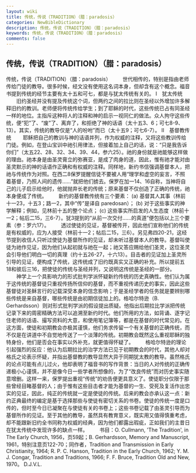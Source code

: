 ```yaml
---
layout: wiki
title: 传统，传说（TRADITION）（腊：paradosis）
categories: NewBibleDictionary
description: 传统，传说（TRADITION）（腊：paradosis）
keywords: 传统，传说（TRADITION）（腊：paradosis）
comments: false
---
```


## 传统，传说（TRADITION）（腊：paradosis）



传统，传说（TRADITION）（腊：paradosis）
　　世代相传的，特别是指由老师传给门徒的教导。很多时候，经文没有使用这名词本身，但却含有这个概念。福音书提到传统的经节主要有太十五和可七，都是与犹太传统有关的。
Ⅰ　犹太传统
　　旧约圣经并没有提及传统这个词，但两约之间的拉比则在圣经以外增加许多解释旧约的教训。老师便将传统传给学生；到了耶稣的时代，这些传统已占有同圣经一样的地位。主指斥这种将人的注释和神的启示一视同仁的做法。众人拘守这些传统，便“犯”了、“废”了、离弃了，和拒绝了神的话语（太十五3、6；可七8-9、13）。其实，传统的教导仅是“人的吩咐”而已（太十五9；可七6-7）。
Ⅱ　基督教传统 
　　耶稣把自己的教训与神的话语并列，作为权威的注释，又将这些教训传给门徒。例如，在登山宝训中祂引用律法，但接着加上自己的话，说：“只是我告诉你们”（太五22、28、32、34、39、44，参六25）。祂的身份就是祂能够这样做的理由。祂本身是由圣灵膏立的弥赛亚，是成了肉身的道，因此，惟有祂才能对由圣灵默示的神的话语作正确和有权威的注释。同样地，新约书信强调基督本人，把祂与传统作为对照。在西二8保罗提醒信徒不要被人用“理学和虚空的妄言，不照着基督，乃照人间的遗传……”就把他们掳去。保罗在加一14、16自称，当神将自己的儿子启示给他时，他就抛弃长老的传统；原来基督不仅创造了正确的传统，祂本身便成了传统。
　　新约的基督教传统有三个要素： (a) 基督其人其事（林前十一23，十五3；路一2，其中“传”是译自 paredosan）； (b) 对于这些事实的神学解释；例如，见林前十五的整个论点； (c) 这些事实所启发的人生态度（林前十一2；帖后二15，三6-7）。犹3提到的“从前一次交付……的真道”便包括以上三个要素（参：罗六17）。
　　透过使徒的见证，基督被传开，因此他们宣称他们的传统是有权威的，应为人接受（林前十一2；帖后二15，三6）。另见弗四20-21，这经节提到收信人只听过使徒为基督所作的见证，却未听过基督本人的教导。基督叫使徒为祂作见证，因为他们从起初就与祂在一起；祂又答应赐给他们圣灵，这位圣灵会引导他们明白一切的真理（约十五26-27，十六13）。目击者的见证加上圣灵所引导的见证，便构成了传统，这传统成了旧约既真实又正确的补充。所以提前五18和彼后三16，把使徒的传统与圣经并列，又说明这传统是圣经的一部分。
　　神学上一个具影响力的形式批判学派怀疑新约传统的历史真确性。他们认为属于这传统的基督徒只重视传扬所信仰的基督，而不重视传递历史的事实，因此这些基督徒对圣稣言行的记载深受本身的信念影响；于是圣经学者的任务就是要辨别哪些传统是来自基督，哪些传统是由初期信徒加上的。格哈尔特逊（B. Gerhardsson）则对形式批判学派的假设提出质疑。他指出后期拉比学派把传统记录下来的周密精确方法可以追溯至新约时代。他们所用的方法，如背诵、逐字记住老师的话语、撮写资料的大意，和使用笔记簿等，都是在基督的时代常见的。在这方面，使徒和初期教会亦极其谨慎，他们务求传留一个有关基督的正确传统，而不仅是在讲道中不自觉地传送了一个淡薄的传统。初期教会既然这么重视耶稣的独特身份，他们是否会在事实以外补充，就更值得怀疑了。
　　格哈尔特逊的理论引起强烈的反应：他认为后期拉比的治学方法已见于初期教会的时代，其他人却对格氏之论表示怀疑，并指出基督教的教导显然大异于同期犹太教的教导。虽然格氏的论点可能有点儿过火，他却表明了福音书的写作背景：当日的人对传统的正确传递极小心谨慎，并不是像今日一些学者所想像的，为了“改良传统”而对历史事实随意增删。这样一来，保罗提出重视“传统”的劝告便更具意义了。使徒职分仅限于那些曾经目睹基督的人；由于惟有这些目击者才能为基督的一生、受死及复活作出忠实的见证，因此，纯正的传统就一定是使徒的传统。后来的教会亦承认这一点：新约正典最终的编定是基于选择那些与使徒有密切关系的书卷。使徒的传统一度是口传的，但时至今日已凝聚在与使徒有关的书卷上；这些书卷记载了由圣灵引导而为基督所作的见证。至于其他的教导，虽然具有教育意义，既实用又值得慎重考虑，却不能跟新旧约全书同称为权威的经典，因为他们都露出瑕疵，正如我们的主昔日在犹太传统中发现许多的缺点一样。
　　书目：O. Cullmann, 'The
Tradition', in The Early Church, 1956，页59起；B. Gerhardsson, Memory and Manuscript, 1961，特别注意页122-70；同作者，Tradition and Transmission in Early Christianity, 1964; R. P. C. Hanson, Tradition in the Early Church, 1962; Y.
M. J. Congar, Tradition and Traditions,
1966; F. F. Bruce, Tradition Old and New,
1970。
D.J.V.L.




